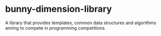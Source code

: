 # bunny-dimension-library
A library that provides templates, common data structures and  algorithms aiming to compete in programming competitions.
